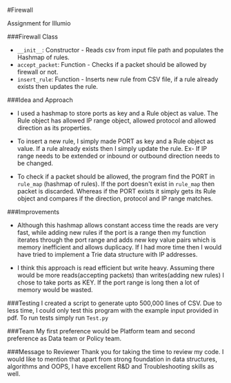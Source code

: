 #Firewall

Assignment for Illumio

###Firewall Class
- ```__init__```: Constructor - Reads csv from input file path and populates the Hashmap
of rules.
- ```accept_packet```: Function - Checks if a packet should be allowed by firewall or not.
- ```insert_rule```: Function - Inserts new rule from CSV file, if a rule already exists then updates the rule.

###Idea and Approach
- I used a hashmap to store ports as key and a Rule object as value. The Rule object has allowed IP range object, allowed protocol and allowed direction as its properties.

- To insert a new rule, I simply made PORT as key and a Rule object as value.
If a rule already exists then I simply update the rule. Ex- If IP range needs to be extended or inbound or outbound direction needs to be changed.

- To check if a packet should be allowed, the program find the PORT in ```rule_map``` (hashmap of rules).
If the port doesn't exist in ```rule_map``` then packet is discarded. Whereas if the PORT exists
it simply gets its Rule object and compares if the direction, protocol and IP range matches.

###Improvements
- Although this hashmap allows constant access time the reads are very fast, while adding new rules if the port is a range then my function iterates through the port range and adds new key value pairs which is memory inefficient and allows duplicacy.
If I had more time then I would have tried to implement a Trie data structure with IP addresses.
 
- I think this approach is read efficient but write heavy.
Assuming there would be more reads(accepting packets) than writes(adding new rules) I chose to take ports as KEY.
If the port range is long then a lot of memory would be wasted.

###Testing
I created a script to generate upto 500,000 lines of CSV.
Due to less time, I could only test this program with the example input provided in pdf.
To run tests simply run ```Test.py```

###Team
My first preference would be Platform team and second preference as Data team or Policy team.

###Message to Reviewer
Thank you for taking the time to review my code.
I would like to mention that apart from strong foundation in data structures, algorithms and OOPS,
I have excellent R&D and Troubleshooting skills as well.
